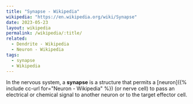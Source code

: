 ```yaml
---
title: "Synapse - Wikipedia"
wikipedia: "https://en.wikipedia.org/wiki/Synapse"
date: 2023-05-23
layout: wikipedia
permalink: /wikipedia/:title/
related:
  - Dendrite - Wikipedia
  - Neuron - Wikipedia
tags:
  - synapse
  - Wikipedia
---
```

In the nervous system, a **synapse** is a structure that permits a [neuron]({% include cc-url for="Neuron - Wikipedia" %}) (or nerve cell) to pass an electrical or chemical signal to another neuron or to the target effector cell.
